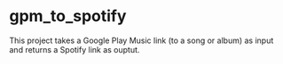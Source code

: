 # gpm_to_spotify

This project takes a Google Play Music link (to a song or album) as
input and returns a Spotify link as ouptut.
